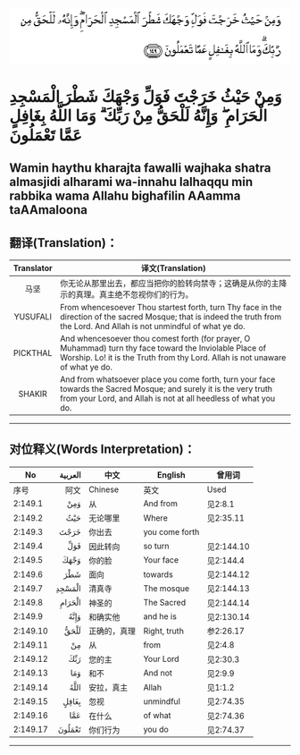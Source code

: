 ![002:149](images/002_149.gif)

# وَمِنْ حَيْثُ خَرَجْتَ فَوَلِّ وَجْهَكَ شَطْرَ الْمَسْجِدِ الْحَرَامِ ۖ وَإِنَّهُ لَلْحَقُّ مِنْ رَبِّكَ ۗ وَمَا اللَّهُ بِغَافِلٍ عَمَّا تَعْمَلُونَ 

## Wamin haythu kharajta fawalli wajhaka shatra almasjidi alharami wa-innahu lalhaqqu min rabbika wama Allahu bighafilin AAamma taAAmaloona

## 翻译(Translation)：

| Translator | 译文(Translation)                                            |
| :--------: | ------------------------------------------------------------ |
|    马坚    | 你无论从那里出去，都应当把你的脸转向禁寺；这确是从你的主降示的真理。真主绝不忽视你们的行为。 |
|  YUSUFALI  | From whencesoever Thou startest forth, turn Thy face in the direction of the sacred Mosque; that is indeed the truth from the Lord. And Allah is not unmindful of what ye do. |
|  PICKTHAL  | And whencesoever thou comest forth (for prayer, O Muhammad) turn thy face toward the Inviolable Place of Worship. Lo! it is the Truth from thy Lord. Allah is not unaware of what ye do. |
|   SHAKIR   | And from whatsoever place you come forth, turn your face towards the Sacred Mosque; and surely it is the very truth from your Lord, and Allah is not at all heedless of what you do. |

---

## 对位释义(Words Interpretation)：

| No       | العربية | 中文         | English        | 曾用词     |
| -------- | ------: | ------------ | -------------- | ---------- |
| 序号     |    阿文 | Chinese      | 英文           | Used       |
| 2:149.1  |     وَمِنْ | 从           | And from       | 见2:8.1    |
| 2:149.2  |     حَيْثُ | 无论哪里     | Where          | 见2:35.11  |
| 2:149.3  |    خَرَجْتَ | 你出去       | you come forth |            |
| 2:149.4  |     فَوَلِّ | 因此转向     | so turn        | 见2:144.10 |
| 2:149.5  |    وَجْهَكَ | 你的脸       | Your face      | 见2:144.4  |
| 2:149.6  |     شَطْرَ | 面向         | towards        | 见2:144.12 |
| 2:149.7  |  الْمَسْجِدِ | 清真寺       | The mosque     | 见2:144.13 |
| 2:149.8  |  الْحَرَامِ | 神圣的       | The Sacred     | 见2:144.14 |
| 2:149.9  |    وَإِنَّهُ | 和确实他     | and he is      | 见2:130.14 |
| 2:149.10 |    لَلْحَقُّ | 正确的，真理 | Right, truth   | 参2:26.17  |
| 2:149.11 |      مِنْ | 从           | from           | 见2:4.8    |
| 2:149.12 |     رَبِّكَ | 您的主       | Your Lord      | 见2:30.3   |
| 2:149.13 |     وَمَا | 和不         | And not        | 见2:9.9    |
| 2:149.14 |    اللَّهُ | 安拉，真主   | Allah          | 见1:1.2    |
| 2:149.15 |   بِغَافِلٍ | 忽视         | unmindful      | 见2:74.35  |
| 2:149.16 |     عَمَّا | 在什么       | of what        | 见2:74.36  |
| 2:149.17 |  تَعْمَلُونَ | 你们行为     | you do         | 见2:74.37  |

---
